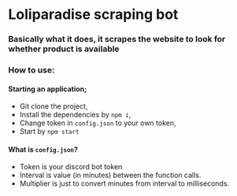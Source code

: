 # Loliparadise scraping bot 
### Basically what it does, it scrapes the website to look for whether product is available

<h3 id="how_to_use"> How to use: </h3>

#### Starting an application;

- Git clone the project,
- Install the dependencies by `npm i`,
- Change token in `config.json` to your own token,
- Start by `npm start`

#### What is `config.json`?

- Token is your discord bot token
- Interval is value (in minutes) between the function calls. 
- Multiplier is just to convert minutes from interval to milliseconds.